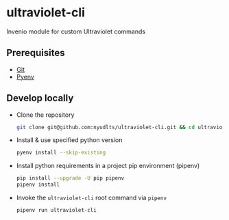 # ultraviolet-cli

Invenio module for custom Ultraviolet commands

## Prerequisites
- [Git](https://git-scm.com/book/en/v2/Getting-Started-Installing-Git)
- [Pyenv](https://github.com/pyenv/pyenv#installation)


## Develop locally

- Clone the repository
  ``` sh
  git clone git@github.com:nyudlts/ultraviolet-cli.git && cd ultraviolet-cli
  ```
- Install & use specified python version
  ``` sh
  pyenv install --skip-existing
  ```
- Install python requirements in a project pip environment (pipenv)
  ``` sh
  pip install --upgrade -U pip pipenv
  pipenv install
  ```
- Invoke the `ultraviolet-cli` root command via `pipenv`
  ``` sh
  pipenv run ultraviolet-cli
  ```
